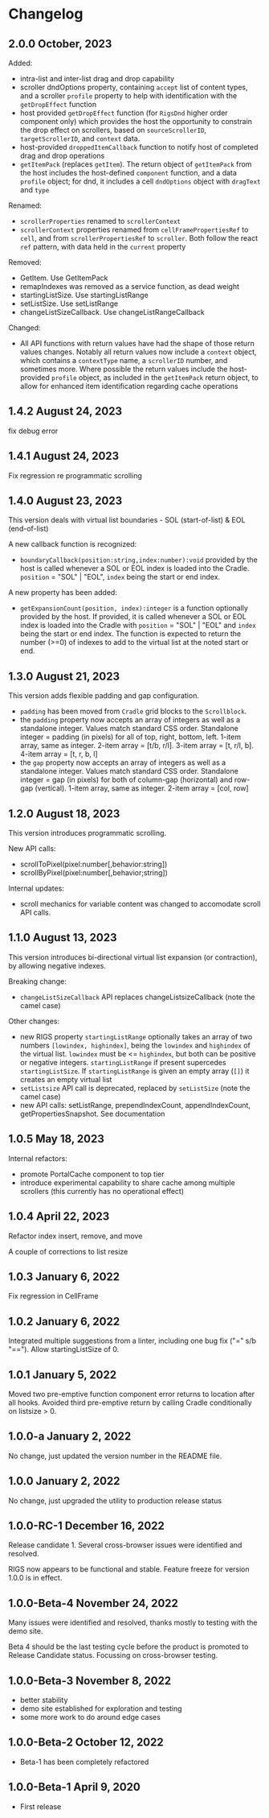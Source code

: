 # Changelog

## 2.0.0 October, 2023

Added:
- intra-list and inter-list drag and drop capability
- scroller dndOptions property, containing `accept` list of content types, and a scroller `profile` property to help with identification with the `getDropEffect` function
- host provided `getDropEffect` function (for `RigsDnd` higher order component only) which provides the host the opportunity to constrain the drop effect on scrollers, based on `sourceScrollerID`, `targetScrollerID`, and `context` data.
- host-provided `droppedItemCallback` function to notify host of completed drag and drop operations
- `getItemPack` (replaces `getItem`). The return object of `getItemPack` from the host includes the host-defined `component` function, and a data `profile` object; for dnd, it includes a cell `dndOptions` object with `dragText` and `type`

Renamed:
- `scrollerProperties` renamed to `scrollerContext`
- `scrollerContext` properties renamed from `cellFramePropertiesRef` to `cell`, and from `scrollerPropertiesRef` to `scroller`. Both follow the react `ref` pattern, with data held in the `current` property

Removed:
- GetItem. Use GetItemPack
- remapIndexes was removed as a service function, as dead weight
- startingListSize. Use startingListRange
- setListSize. Use setListRange
- changeListSizeCallback. Use changeListRangeCallback

Changed:
- All API functions with return values have had the shape of those return values changes. Notably all return values now include a `context` object, which contains a `contextType` name, a `scrollerID` number, and sometimes more. Where possible the return values include the host-provided `profile` object, as included in the `getItemPack` return object, to allow for enhanced item identification regarding cache operations

## 1.4.2 August 24, 2023

fix debug error

## 1.4.1 August 24, 2023

Fix regression re programmatic scrolling

## 1.4.0 August 23, 2023

This version deals with virtual list boundaries - SOL (start-of-list) & EOL (end-of-list)

A new callback function is recognized:
- `boundaryCallback(position:string,index:number):void` provided by the host is called whenever a SOL or EOL index is loaded into the Cradle. `position` = "SOL" | "EOL", `index` being the start or end index.

A new property has been added:
- `getExpansionCount(position, index):integer` is a function optionally provided by the host. If provided, it is called whenever a SOL or EOL index is loaded into the Cradle with `position` = "SOL" | "EOL" and `index` being the start or end index. The function is expected to return the number (>=0) of indexes to add to the virtual list at the noted start or end.

## 1.3.0 August 21, 2023

This version adds flexible padding and gap configuration.

- `padding` has been moved from `Cradle` grid blocks to the `Scrollblock`.
- the `padding` property now accepts an array of integers as well as a standalone integer. Values match standard CSS order. Standalone integer = padding (in pixels) for all of top, right, bottom, left. 1-item array, same as integer. 2-item array = [t/b, r/l]. 3-item array = [t, r/l, b]. 4-item array = [t, r, b, l]
- the `gap` property now accepts an array of integers as well as a standalone integer. Values match standard CSS order. Standalone integer = gap (in pixels) for both of column-gap (horizontal) and row-gap (vertical). 1-item array, same as integer. 2-item array = [col, row]

## 1.2.0 August 18, 2023

This version introduces programmatic scrolling.

New API calls:
- scrollToPixel(pixel:number[,behavior:string])
- scrollByPixel(pixel:number[,behavior;string])

Internal updates:
- scroll mechanics for variable content was changed to accomodate scroll API calls. 

## 1.1.0 August 13, 2023

This version introduces bi-directional virtual list expansion (or contraction), by allowing negative indexes.

Breaking change:
- `changeListSizeCallback` API replaces changeListsizeCallback (note the camel case)

Other changes:
- new RIGS property `startingListRange` optionally takes an array of two numbers `[lowindex, highindex]`, being the `lowindex` and `highindex` of the virtual list. `lowindex` must be <= `highindex`, but both can be positive or negative integers. `startingListRange` if present supercedes `startingListSize`. If `startingListRange` is given an empty array (`[]`) it creates an empty virtual list 
- `setListsize` API call is deprecated, replaced by `setListSize` (note the camel case)
- new API calls: setListRange, prependIndexCount, appendIndexCount, getPropertiesSnapshot. See documentation

## 1.0.5 May 18, 2023

Internal refactors:
- promote PortalCache component to top tier
- introduce experimental capability to share cache among multiple scrollers (this currently has no operational effect)

## 1.0.4 April 22, 2023

Refactor index insert, remove, and move

A couple of corrections to list resize

## 1.0.3 January 6, 2022

Fix regression in CellFrame

## 1.0.2 January 6, 2022

Integrated multiple suggestions from a linter, including one bug fix ("=" s/b "==").
Allow startingListSize of 0.

## 1.0.1 January 5, 2022

Moved two pre-emptive function component error returns to location after all hooks. Avoided third pre-emptive return by calling Cradle conditionally on listsize > 0.

## 1.0.0-a January 2, 2022

No change, just updated the version number in the README file.

## 1.0.0 January 2, 2022

No change, just upgraded the utility to production release status

## 1.0.0-RC-1 December 16, 2022

Release candidate 1. Several cross-browser issues were identified and resolved.

RIGS now appears to be functional and stable. Feature freeze for version 1.0.0 is in effect.

## 1.0.0-Beta-4 November 24, 2022

Many issues were identified and resolved, thanks mostly to testing with the demo site.

Beta 4 should be the last testing cycle before the product is promoted to Release Candidate status. Focussing on cross-browser testing.

## 1.0.0-Beta-3 November 8, 2022

- better stability
- demo site established for exploration and testing
- some more work to do around edge cases

## 1.0.0-Beta-2 October 12, 2022

- Beta-1 has been completely refactored

## 1.0.0-Beta-1 April 9, 2020

- First release
